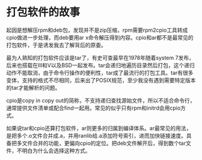 # 打包软件的故事

起因是想解压rpm和deb包，发现并不是zip压缩，rpm需要rpm2cpio工具转成cpio做进一步处理，而deb要用ar x命令解压得到内容。cpio和ar都不是最常见的打包软件，于是诱发我去了解背后的原委。

最为人熟知的打包软件应该是tar了，有史可查最早在1978年随着system 7发布，后来也搭载在III和V以及BSD一起发布。tar会递归地遍历目录然后打包，这个递归动作不能取消，由于命令行操作的便利性，tar成了最流行的打包工具。tar有很多变体，支持的格式不尽相同，后来出了POSIX规范，至少我没有遇到需要特定版本的tar才能解析的问题。

cpio是copy in copy out的简称，不支持递归查找源始文件，所以不适合命令行，通常提供文件清单或配合find一起用。常见的似乎只有rpm和initrd会用cpio方式。

如果说tar和cpio还算打包软件，ar则更多的归属到编译体系。ar最常见的用法，是把多个.o文件合并成.a，并用ranlib给.a添加符号索引，进而加快链接速度。具备把多文件合并的功能，更偏向cpio的定位。把deb文件解开后，得到数个tar文件，不明白为什么会选择这种方式。
